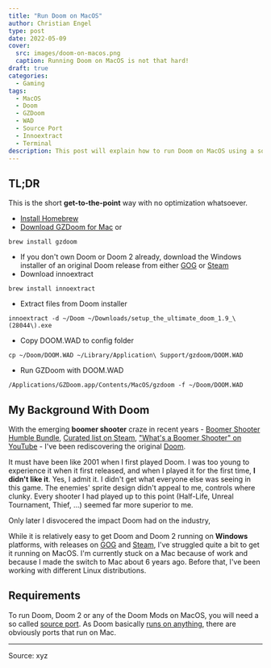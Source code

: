 ```yaml
---
title: "Run Doom on MacOS"
author: Christian Engel
type: post
date: 2022-05-09
cover:
  src: images/doom-on-macos.png
  caption: Running Doom on MacOS is not that hard!
draft: true
categories:
  - Gaming
tags:
  - MacOS
  - Doom
  - GZDoom
  - WAD
  - Source Port
  - Innoextract
  - Terminal
description: This post will explain how to run Doom on MacOS using a source port called GZDoom.
---
```


## TL;DR

This is the short **get-to-the-point** way with no optimization whatsoever.

- [Install Homebrew](https://brew.sh/)
- [Download GZDoom for Mac](https://zdoom.org/downloads) or

```shell
brew install gzdoom
```

- If you don't own Doom or Doom 2 already, download the Windows installer of an original Doom release from either [GOG](https://www.gog.com/en/game/the_ultimate_doom) or [Steam](https://store.steampowered.com/app/2280/Ultimate_Doom/?curator_clanid=35501448)
- Download innoextract

```shell
brew install innoextract
```

- Extract files from Doom installer

```shell
innoextract -d ~/Doom ~/Downloads/setup_the_ultimate_doom_1.9_\(28044\).exe
```

- Copy DOOM.WAD to config folder

```shell
cp ~/Doom/DOOM.WAD ~/Library/Application\ Support/gzdoom/DOOM.WAD
```

- Run GZDoom with DOOM.WAD

```shell
/Applications/GZDoom.app/Contents/MacOS/gzdoom -f ~/Doom/DOOM.WAD
```

## My Background With Doom

With the emerging **boomer shooter** craze in recent years - [Boomer Shooter Humble Bundle](https://www.pcgamer.com/humbles-boomer-shooter-bundle-is-one-of-the-best-fps-collections-ive-seen/), [Curated list on Steam](https://store.steampowered.com/curator/41054936-boomershooter/), ["What's a Boomer Shooter" on YouTube](https://www.youtube.com/watch?v=dXCOKpJcYZU) - I've been rediscovering the original [Doom](https://github.com/id-Software/DOOM).

It must have been like 2001 when I first played Doom. I was too young to experience it when it first released, and when I played it for the first time, **I didn't like it**. Yes, I admit it. I didn't get what everyone else was seeing in this game. The enemies' sprite design didn't appeal to me, controls where clunky. Every shooter I had played up to this point (Half-Life, Unreal Tournament, Thief, ...) seemed far more superior to me.

Only later I disvocered the impact Doom had on the industry,

While it is relatively easy to get Doom and Doom 2 running on **Windows** platforms, with releases on [GOG](https://www.gog.com/en/game/the_ultimate_doom) and [Steam](https://store.steampowered.com/app/2280/Ultimate_Doom/?curator_clanid=35501448), I've struggled quite a bit to get it running on MacOS. I'm currently stuck on a Mac because of work and because I made the switch to Mac about 6 years ago. Before that, I've been working with different Linux distributions.

## Requirements

To run Doom, Doom 2 or any of the Doom Mods on MacOS, you will need a so called [source port](https://en.wikipedia.org/wiki/List_of_Doom_ports#List_of_source_ports). As Doom basically [runs on anything](https://www.reddit.com/r/itrunsdoom/), there are obviously ports that run on Mac.

---

Source: xyz
